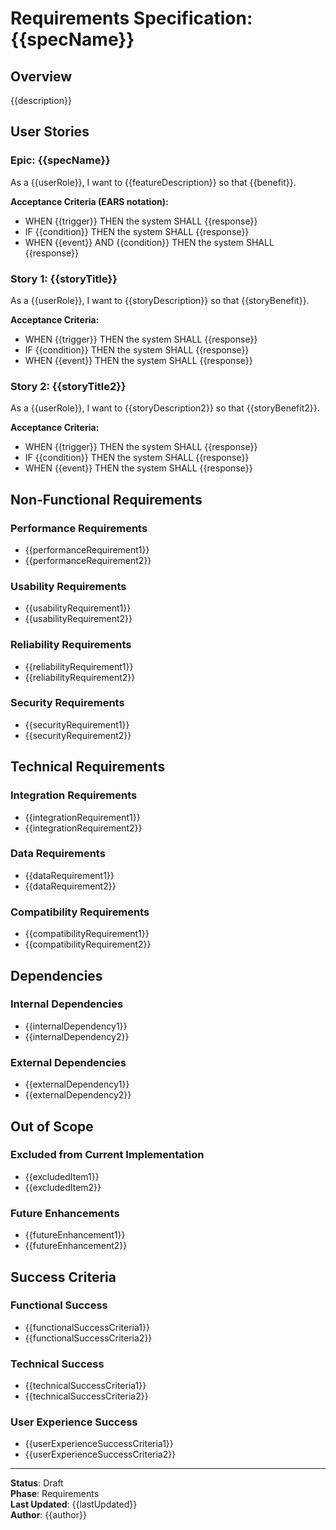 # Requirements Specification: {{specName}}

## Overview

{{description}}

## User Stories

### Epic: {{specName}}

As a {{userRole}}, I want to {{featureDescription}} so that {{benefit}}.

**Acceptance Criteria (EARS notation):**
- WHEN {{trigger}} THEN the system SHALL {{response}}
- IF {{condition}} THEN the system SHALL {{response}}
- WHEN {{event}} AND {{condition}} THEN the system SHALL {{response}}

### Story 1: {{storyTitle}}

As a {{userRole}}, I want to {{storyDescription}} so that {{storyBenefit}}.

**Acceptance Criteria:**
- WHEN {{trigger}} THEN the system SHALL {{response}}
- IF {{condition}} THEN the system SHALL {{response}}
- WHEN {{event}} THEN the system SHALL {{response}}

### Story 2: {{storyTitle2}}

As a {{userRole}}, I want to {{storyDescription2}} so that {{storyBenefit2}}.

**Acceptance Criteria:**
- WHEN {{trigger}} THEN the system SHALL {{response}}
- IF {{condition}} THEN the system SHALL {{response}}
- WHEN {{event}} THEN the system SHALL {{response}}

## Non-Functional Requirements

### Performance Requirements
- {{performanceRequirement1}}
- {{performanceRequirement2}}

### Usability Requirements
- {{usabilityRequirement1}}
- {{usabilityRequirement2}}

### Reliability Requirements
- {{reliabilityRequirement1}}
- {{reliabilityRequirement2}}

### Security Requirements
- {{securityRequirement1}}
- {{securityRequirement2}}

## Technical Requirements

### Integration Requirements
- {{integrationRequirement1}}
- {{integrationRequirement2}}

### Data Requirements
- {{dataRequirement1}}
- {{dataRequirement2}}

### Compatibility Requirements
- {{compatibilityRequirement1}}
- {{compatibilityRequirement2}}

## Dependencies

### Internal Dependencies
- {{internalDependency1}}
- {{internalDependency2}}

### External Dependencies
- {{externalDependency1}}
- {{externalDependency2}}

## Out of Scope

### Excluded from Current Implementation
- {{excludedItem1}}
- {{excludedItem2}}

### Future Enhancements
- {{futureEnhancement1}}
- {{futureEnhancement2}}

## Success Criteria

### Functional Success
- {{functionalSuccessCriteria1}}
- {{functionalSuccessCriteria2}}

### Technical Success
- {{technicalSuccessCriteria1}}
- {{technicalSuccessCriteria2}}

### User Experience Success
- {{userExperienceSuccessCriteria1}}
- {{userExperienceSuccessCriteria2}}

---

**Status**: Draft  
**Phase**: Requirements  
**Last Updated**: {{lastUpdated}}  
**Author**: {{author}}  